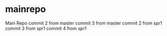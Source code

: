 # mainrepo
Main Repo
commit 2 from master
commit 3 from master
commit 2 from spr1
commit 3 from spr1
commit 4 from spr1
